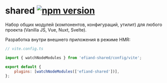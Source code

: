 # shared [![npm version](https://img.shields.io/npm/v/efiand-shared.svg)](https://www.npmjs.com/package/efiand-shared)

Набор общих модулей (компонентов, конфигураций, утилит) для любого проекта (Vanilla JS, Vue, Nuxt, Svelte).

Разработка внутри внешнего приложения в режиме HMR:

```js
// vite.config.ts

import { watchNodeModules } from 'efiand-shared/config/vite';

export default {
	plugins: [watchNodeModules(['efiand-shared'])],
};
```
